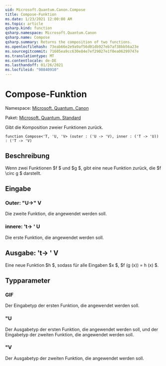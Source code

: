 ```yaml
---
uid: Microsoft.Quantum.Canon.Compose
title: Compose-Funktion
ms.date: 1/23/2021 12:00:00 AM
ms.topic: article
qsharp.kind: function
qsharp.namespace: Microsoft.Quantum.Canon
qsharp.name: Compose
qsharp.summary: Returns the composition of two functions.
ms.openlocfilehash: 73eab66e2e9a9af56d01db927eb7af38bb56a23e
ms.sourcegitcommit: 71605ea9cc630e84e7ef29027e1f0ea06299747e
ms.translationtype: MT
ms.contentlocale: de-DE
ms.lasthandoff: 01/26/2021
ms.locfileid: "98840910"
---
```

# <a name="compose-function"></a>Compose-Funktion

Namespace: [Microsoft. Quantum. Canon](xref:Microsoft.Quantum.Canon)

Paket: [Microsoft. Quantum. Standard](https://nuget.org/packages/Microsoft.Quantum.Standard)


Gibt die Komposition zweier Funktionen zurück.

```qsharp
function Compose<'T, 'U, 'V> (outer : ('U -> 'V), inner : ('T -> 'U)) : ('T -> 'V)
```


## <a name="description"></a>Beschreibung

Wenn zwei Funktionen $f $ und $g $, gibt eine neue Funktion zurück, die $f \circ g $ darstellt.

## <a name="input"></a>Eingabe

### <a name="outer--u---v"></a>Outer: "U->" V

Die zweite Funktion, die angewendet werden soll.


### <a name="inner--t---u"></a>innere: 't-> ' U

Die erste Funktion, die angewendet werden soll.



## <a name="output--t---v"></a>Ausgabe: 't-> ' V

Eine neue Funktion $h $, sodass für alle Eingaben $x $, $f (g (x)) = h (x) $.

## <a name="type-parameters"></a>Typparameter

### <a name="t"></a>GIF

Der Eingabetyp der ersten Funktion, die angewendet werden soll.
### <a name="u"></a>"U

Der Ausgabetyp der ersten Funktion, die angewendet werden soll, und der Eingabetyp der zweiten Funktion, die angewendet werden soll.
### <a name="v"></a>"V

Der Ausgabetyp der zweiten Funktion, die angewendet werden soll.